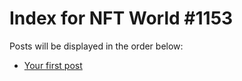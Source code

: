# Index for NFT World #1153
Posts will be displayed in the order below:

- [Your first post](./001-first.md)

